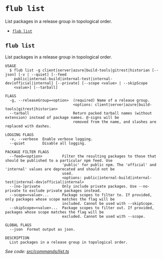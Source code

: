 `flub list`
===========

List packages in a release group in topological order.

* [`flub list`](#flub-list)

## `flub list`

List packages in a release group in topological order.

```
USAGE
  $ flub list -g client|server|azure|build-tools|gitrest|historian [--json] [-v | --quiet] [--feed
    public|internal-build|internal-test|internal-dev|official|internal] [--private] [--scope <value> | --skipScope
    <value>] [--tarball]

FLAGS
  -g, --releaseGroup=<option>  (required) Name of a release group.
                               <options: client|server|azure|build-tools|gitrest|historian>
  --tarball                    Return packed tarball names (without extension) instead of package names. @-signs will be
                               removed from the name, and slashes are replaced with dashes.

LOGGING FLAGS
  -v, --verbose  Enable verbose logging.
  --quiet        Disable all logging.

PACKAGE FILTER FLAGS
  --feed=<option>         Filter the resulting packages to those that should be published to a particular npm feed. Use
                          'public' for public npm. The 'official' and 'internal' values are deprecated and should not be
                          used.
                          <options: public|internal-build|internal-test|internal-dev|official|internal>
  --[no-]private          Only include private packages. Use --no-private to exclude private packages instead.
  --scope=<value>...      Package scopes to filter to. If provided, only packages whose scope matches the flag will be
                          included. Cannot be used with --skipScope.
  --skipScope=<value>...  Package scopes to filter out. If provided, packages whose scope matches the flag will be
                          excluded. Cannot be used with --scope.

GLOBAL FLAGS
  --json  Format output as json.

DESCRIPTION
  List packages in a release group in topological order.
```

_See code: [src/commands/list.ts](https://github.com/microsoft/FluidFramework/blob/main/build-tools/packages/build-cli/src/commands/list.ts)_
